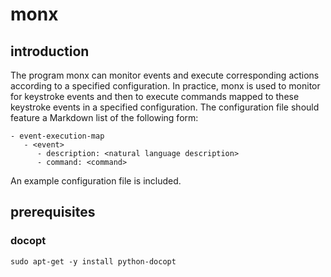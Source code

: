 # monx

## introduction

The program monx can monitor events and execute corresponding actions according to a specified configuration. In practice, monx is used to monitor for keystroke events and then to execute commands mapped to these keystroke events in a specified configuration. The configuration file should feature a Markdown list of the following form:

    - event-execution-map
       - <event>
          - description: <natural language description>
          - command: <command>

An example configuration file is included.

## prerequisites

### docopt

    sudo apt-get -y install python-docopt
